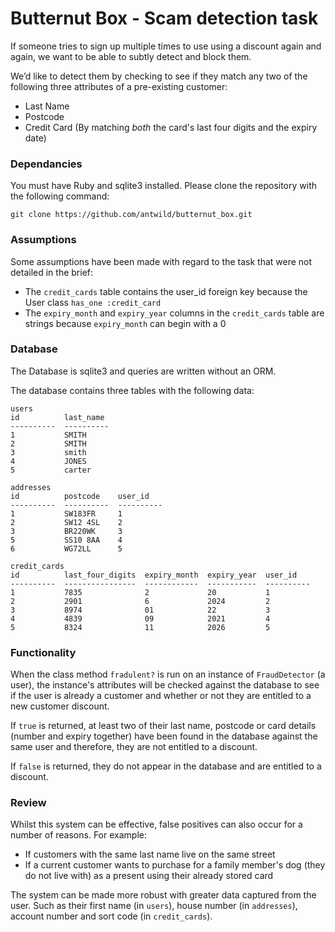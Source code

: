 # Butternut Box - Scam detection task

If someone tries to sign up multiple times to use using a discount again and again, 
we want to be able to subtly detect and block them.

We’d like to detect them by checking to see if they match any two of the following three attributes of a pre-existing customer:
- Last Name
- Postcode
- Credit Card (By matching *both* the card's last four digits and the expiry date)

### Dependancies
You must have Ruby and sqlite3 installed.
Please clone the repository with the following command:

`git clone https://github.com/antwild/butternut_box.git`

### Assumptions
Some assumptions have been made with regard to the task that were not detailed in the brief:
- The `credit_cards` table contains the user_id foreign key because the User class `has_one :credit_card`
- The `expiry_month` and `expiry_year` columns in the `credit_cards` table are strings because `expiry_month`
can begin with a 0

### Database
The Database is sqlite3 and queries are written without an ORM.

The database contains three tables with the following data:

```
users
id          last_name 
----------  ----------
1           SMITH     
2           SMITH     
3           smith     
4           JONES     
5           carter    

addresses
id          postcode    user_id   
----------  ----------  ----------
1           SW183FR     1         
2           SW12 4SL    2         
3           BR220WK     3         
5           SS10 8AA    4         
6           WG72LL      5      

credit_cards
id          last_four_digits  expiry_month  expiry_year  user_id   
----------  ----------------  ------------  -----------  ----------
1           7835              2             20           1         
2           2901              6             2024         2         
3           8974              01            22           3         
4           4839              09            2021         4         
5           8324              11            2026         5 
```

### Functionality
When the class method `fradulent?` is run on an instance of `FraudDetector` (a user), the instance's attributes will be
checked against the database to see if the user is already a customer and whether or not they are entitled to a new customer
discount.

If `true` is returned, at least two of their last name, postcode or card details (number and expiry together) have been found
in the database against the same user and therefore, they are not entitled to a discount.

If `false` is returned, they do not appear in the database and are entitled to a discount.

### Review
Whilst this system can be effective, false positives can also occur for a number of reasons. For example:
- If customers with the same last name live on the same street
- If a current customer wants to purchase for a family member's dog (they do not live with) as a present using their 
already stored card 

The system can be made more robust with greater data captured from the user. Such as their first name (in `users`),
house number (in `addresses`), account number and sort code (in `credit_cards`). 
